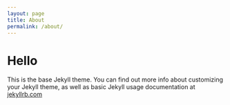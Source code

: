 ```yaml
---
layout: page
title: About
permalink: /about/
---
```

# Hello
This is the base Jekyll theme. You can find out more info about customizing your Jekyll theme, as well as basic Jekyll usage documentation at [jekyllrb.com](http://jekyllrb.com/)
